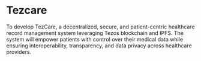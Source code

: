 # Tezcare
To develop TezCare, a decentralized, secure, and patient-centric healthcare record management system leveraging Tezos blockchain and IPFS. The system will empower patients with control over their medical data while ensuring interoperability, transparency, and data privacy across healthcare providers.
